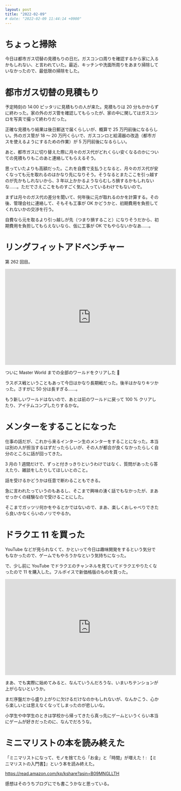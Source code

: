 ```yaml
---
layout: post
title: "2022-02-09"
# date: "2022-02-09 11:44:14 +0900"
---
```


# ちょっと掃除
今日は都市ガス切替の見積もりの日だ。ガスコンロ周りを確認するから家に入るかもしれない、と言われていた。最近、キッチンや洗面所周りをあまり掃除していなかったので、最低限の掃除をした。




# 都市ガス切替の見積もり
予定時刻の 14:00 ピッタリに見積もりの人が来た。見積もりは 20 分もかからずに終わった。家の外のガス管を確認してもらったが、家の中に関してはガスコンロを写真で撮って終わりだった。

正確な見積もり結果は後日郵送で届くらしいが、概算で 25 万円前後になるらしい。外のガス管が 18 〜 20 万円くらいで、ガスコンロと給湯器の改造（都市ガスを使えるようにするための作業）が 5 万円前後になるらしい。

あと、都市ガスに切り替えた際に月々のガス代がどれくらい安くなるのかについての見積もりもこのあと連絡してもらえるそう。

思っていたよりも高額だった。これを自費で支払うとなると、月々のガス代が安くなっても元を取れるのはかなり先になりそう。そうなるとまたここを引っ越すのが先かもしれないから、3 年以上かかるようならむしろ損するかもしれないな......。ただでさえここをものすごく気に入っているわけでもないので。

まずは月々のガス代の差分を聞いて、何年後に元が取れるのかを計算する。その後、管理会社に連絡して、そもそも工事が OK かどうかと、初期費用を負担してくれないかの交渉を行う。

自費なら元を取るより引っ越しが先（つまり損すること）になりそうだから、初期費用を負担してもらえないなら、仮に工事が OK でもやらないかなあ......。




# リングフィットアドベンチャー
第 262 回目。

<iframe width="560" height="315" src="https://www.youtube.com/embed/EpLMhmQMKzI" title="YouTube video player" frameborder="0" allow="accelerometer; autoplay; clipboard-write; encrypted-media; gyroscope; picture-in-picture" allowfullscreen></iframe>

ついに Master World までの全部のワールドをクリアした 🎉

ラスボス戦ということもあって今日はかなり長期戦だった。後半はかなりキツかった。さすがに 50 分は長すぎる......。

もう新しいワールドはないので、あとは前のワールドに戻って 100 % クリアしたり、アイテムコンプしたりするかな。






# メンターをすることになった
仕事の話だが、これから来るインターン生のメンターをすることになった。本当は別の人が担当するはずだったらしいが、その人が都合が良くなかったらしく自分のところに話が回ってきた。

3 月の 1 週間だけで、ずっと付きっきりというわけではなく、質問があったら答えたり、雑談をしたりしてほしいとのこと。

話を受けるかどうかは任意で断わることもできる。

急に言われたっていうのもあるし、そこまで興味の湧く話でもなかったが、まあせっかくの経験なので受けることにした。

そこまでガッツリ何かをやるとかではないので、まあ、楽しくおしゃべりできたら良いかなくらいのノリでやるか。




# ドラクエ 11 を買った
YouTube などが見られなくて、かといって今日は趣味開発をするという気分でもなかったので、ゲームでもやろうかなという気持ちになった。

で、少し前に YouTube でドラクエのチャンネルを見ていてドラクエやりたくなったので 11 を購入した。フルボイスで新価格版のものを買った。

<iframe width="560" height="315" src="https://www.youtube.com/embed/bNfzK1MJMmg" title="YouTube video player" frameborder="0" allow="accelerometer; autoplay; clipboard-write; encrypted-media; gyroscope; picture-in-picture" allowfullscreen></iframe>

まあ、でも実際に始めてみると、なんていうんだろうな、いまいちテンションが上がらないというか。

まだ序盤だから盛り上がりに欠けるだけなのかもしれないが、なんかこう、心から楽しいとは思えなくなってしまったのが悲しいな。

小学生や中学生のときは学校から帰ってきたら真っ先にゲームというくらい本当にゲームが好きだったのに、なんでだろうな。




# ミニマリストの本を読み終えた
「ミニマリストになって、モノを捨てたら「お金」と「時間」が増えた！: 【ミニマリストの入門書】』という本を読み終えた。

https://read.amazon.com/kp/kshare?asin=B09MNGLLTH

感想はそのうちブログにでも書こうかなと思っている。








